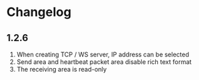 # Changelog
## 1.2.6
1. When creating TCP / WS server, IP address can be selected
2. Send area and heartbeat packet area disable rich text format
3. The receiving area is read-only